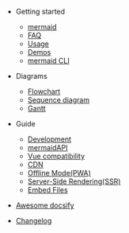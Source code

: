 - Getting started

  - [mermaid](README.md)
  - [FAQ](faq.md)
  - [Usage](usage.md)
  - [Demos](demos.md)
  - [mermaid CLI](mermaidCLI.md)

- Diagrams

  - [Flowchart](flowchart.md)
  - [Sequence diagram](sequenceDiagram.md)
  - [Gantt](gantt.md)

- Guide

  - [Development](development.md)
  - [mermaidAPI](mermaidAPI.md)
  - [Vue compatibility](vue.md)
  - [CDN](cdn.md)
  - [Offline Mode(PWA)](pwa.md)
  - [Server-Side Rendering(SSR)](ssr.md)
  - [Embed Files](embed-files.md)

- [Awesome docsify](awesome.md)
- [Changelog](changelog.md)